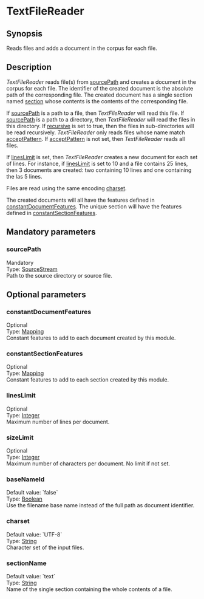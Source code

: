 <h1 class="module">TextFileReader</h1>

## Synopsis

Reads files and adds a document in the corpus for each file.

## Description

*TextFileReader* reads file(s) from <a href="#sourcePath" class="param">sourcePath</a> and creates a document in the corpus for each file. The identifier of the created document is the absolute path of the corresponding file. The created document has a single section named <a href="#section" class="param">section</a> whose contents is the contents of the corresponding file.

If <a href="#sourcePath" class="param">sourcePath</a> is a path to a file, then *TextFileReader* will read this file. If <a href="#sourcePath" class="param">sourcePath</a> is a path to a directory, then *TextFileReader* will read the files in this directory. If <a href="#recursive" class="param">recursive</a> is set to true, then the files in sub-directories will be read recursively. *TextFileReader* only reads files whose name match <a href="#acceptPattern" class="param">acceptPattern</a>. If <a href="#acceptPattern" class="param">acceptPattern</a> is not set, then *TextFileReader* reads all files.

If <a href="#linesLimit" class="param">linesLimit</a> is set, then *TextFileReader* creates a new document for each set of lines. For instance, if <a href="#linesLimit" class="param">linesLimit</a> is set to 10 and a file contains 25 lines, then 3 documents are created: two containing 10 lines and one containing the las 5 lines.

Files are read using the same encoding <a href="#charset" class="param">charset</a>.

The created documents will all have the features defined in <a href="#constantDocumentFeatures" class="param">constantDocumentFeatures</a>. The unique section will have the features defined in <a href="#constantSectionFeatures" class="param">constantSectionFeatures</a>.

## Mandatory parameters

<h3 name="sourcePath" class="param">sourcePath</h3>

<div class="param-level param-level-mandatory">Mandatory
</div>
<div class="param-type">Type: <a href="../converter/fr.inra.maiage.bibliome.util.streams.SourceStream" class="converter">SourceStream</a>
</div>
Path to the source directory or source file.

## Optional parameters

<h3 name="constantDocumentFeatures" class="param">constantDocumentFeatures</h3>

<div class="param-level param-level-optional">Optional
</div>
<div class="param-type">Type: <a href="../converter/fr.inra.maiage.bibliome.alvisnlp.core.module.types.Mapping" class="converter">Mapping</a>
</div>
Constant features to add to each document created by this module.

<h3 name="constantSectionFeatures" class="param">constantSectionFeatures</h3>

<div class="param-level param-level-optional">Optional
</div>
<div class="param-type">Type: <a href="../converter/fr.inra.maiage.bibliome.alvisnlp.core.module.types.Mapping" class="converter">Mapping</a>
</div>
Constant features to add to each section created by this module.

<h3 name="linesLimit" class="param">linesLimit</h3>

<div class="param-level param-level-optional">Optional
</div>
<div class="param-type">Type: <a href="../converter/java.lang.Integer" class="converter">Integer</a>
</div>
Maximum number of lines per document.

<h3 name="sizeLimit" class="param">sizeLimit</h3>

<div class="param-level param-level-optional">Optional
</div>
<div class="param-type">Type: <a href="../converter/java.lang.Integer" class="converter">Integer</a>
</div>
Maximum number of characters per document. No limit if not set.

<h3 name="baseNameId" class="param">baseNameId</h3>

<div class="param-level param-level-default-value">Default value: `false`
</div>
<div class="param-type">Type: <a href="../converter/java.lang.Boolean" class="converter">Boolean</a>
</div>
Use the filename base name instead of the full path as document identifier.

<h3 name="charset" class="param">charset</h3>

<div class="param-level param-level-default-value">Default value: `UTF-8`
</div>
<div class="param-type">Type: <a href="../converter/java.lang.String" class="converter">String</a>
</div>
Character set of the input files.

<h3 name="sectionName" class="param">sectionName</h3>

<div class="param-level param-level-default-value">Default value: `text`
</div>
<div class="param-type">Type: <a href="../converter/java.lang.String" class="converter">String</a>
</div>
Name of the single section containing the whole contents of a file.


